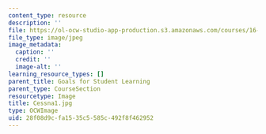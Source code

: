 ```yaml
---
content_type: resource
description: ''
file: https://ol-ocw-studio-app-production.s3.amazonaws.com/courses/16-687-private-pilot-ground-school-january-iap-2019/28f08d9cfa1535c5585c492f8f462952_Cessna1.jpg
file_type: image/jpeg
image_metadata:
  caption: ''
  credit: ''
  image-alt: ''
learning_resource_types: []
parent_title: Goals for Student Learning
parent_type: CourseSection
resourcetype: Image
title: Cessna1.jpg
type: OCWImage
uid: 28f08d9c-fa15-35c5-585c-492f8f462952
---
```

